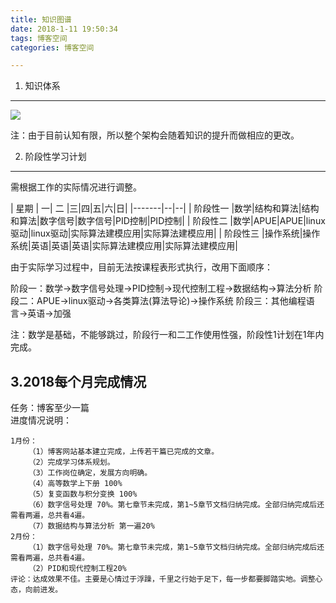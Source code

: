 ```yaml
---
title: 知识图谱  
date: 2018-1-11 19:50:34  
tags: 博客空间  
categories: 博客空间 

---
```


1. 知识体系
------

![](https://i.imgur.com/rVVVF8B.jpg)
<!--more-->
注：由于目前认知有限，所以整个架构会随着知识的提升而做相应的更改。

2. 阶段性学习计划
------  
需根据工作的实际情况进行调整。  

| 星期  |  一|  二  |三|四|五|六|日|
|-------|--|--|
| 阶段性一 |数学|结构和算法|结构和算法|数字信号|数字信号|PID控制|PID控制|
| 阶段性二 |数学|APUE|APUE|linux驱动|linux驱动|实际算法建模应用|实际算法建模应用|
| 阶段性三 |操作系统|操作系统|英语|英语|英语|实际算法建模应用|实际算法建模应用|

由于实际学习过程中，目前无法按课程表形式执行，改用下面顺序：

阶段一：数学->数字信号处理->PID控制->现代控制工程->数据结构->算法分析
阶段二：APUE->linux驱动->各类算法(算法导论)->操作系统
阶段三：其他编程语言->英语->加强

注：数学是基础，不能够跳过，阶段行一和二工作使用性强，阶段性1计划在1年内完成。

3.2018每个月完成情况
------
 任务：博客至少一篇  
 进度情况说明：

	1月份：
		（1）博客网站基本建立完成，上传若干篇已完成的文章。
		（2）完成学习体系规划。
		（3）工作岗位确定，发展方向明确。
		（4）高等数学上下册 100%
		（5）复变函数与积分变换 100%
		（6）数字信号处理 70%。第七章节未完成，第1~5章节文档归纳完成。全部归纳完成后还需看两遍，总共看4遍。
		（7）数据结构与算法分析 第一遍20%
	2月份：
		（1）数字信号处理 70%。第七章节未完成，第1~5章节文档归纳完成。全部归纳完成后还需看两遍，总共看4遍。
		（2）PID和现代控制工程20%
	评论：达成效果不佳。主要是心情过于浮躁，千里之行始于足下，每一步都要脚踏实地。调整心态，向前进发。